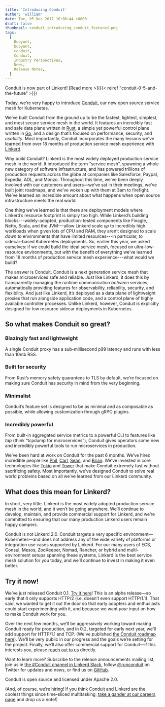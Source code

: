 ```yaml
---
title: 'Introducing Conduit'
author: 'william'
date: Tue, 05 Dec 2017 16:00:44 +0000
draft: false
thumbnail: conduit_introducing_conduit_featured.png
tags:
  [
    Buoyant,
    buoyant,
    conduit,
    Conduit,
    Industry Perspectives,
    News,
    Release Notes,
  ]
---
```


Conduit is now part of Linkerd! [Read more >]({{< relref
"conduit-0-5-and-the-future" >}})

Today, we’re very happy to introduce [Conduit](http://conduit.io), our new open
source service mesh for Kubernetes.

We’ve built Conduit from the ground up to be the fastest, lightest, simplest,
and most secure service mesh in the world. It features an incredibly fast and
safe data plane written in [Rust](https://www.rust-lang.org/), a simple yet
powerful control plane written in [Go](https://golang.org/), and a design that’s
focused on performance, security, and _usability_. Most importantly, Conduit
incorporates the many lessons we’ve learned from over 18 months of production
service mesh experience with [Linkerd](https://linkerd.io).

Why build Conduit? Linkerd is the most widely deployed production service mesh
in the world. It introduced the term “service mesh”, spawning a whole new
category of software infrastructure, and has powered trillions of production
requests across the globe at companies like Salesforce, Paypal, Expedia, AOL,
and Monzo. Throughout this time, we’ve been deeply involved with our customers
and users—we’ve sat in their meetings, we’ve built joint roadmaps, and we’ve
woken up with them at 3am to firefight. We’ve learned an incredible amount about
what happens when open source infrastructure meets the real world.

One thing we’ve learned is that there are deployment models where Linkerd’s
resource footprint is simply too high. While Linkerd’s building
blocks---widely-adopted, production-tested components like Finagle, Netty,
Scala, and the JVM---allow Linkerd scale _up_ to incredibly high workloads when
given lots of CPU and RAM, they aren’t designed to scale _down_ to environments
that have limited resources---in particular, to sidecar-based Kubernetes
deployments. So, earlier this year, we asked ourselves: if we could build the
ideal service mesh, focused on ultra-low-resource environments, but _with_ the
benefit of everything we’ve learned from 18 months of production service mesh
experience---what would we build?

The answer is Conduit. Conduit is a next generation service mesh that makes
microservices safe and reliable. Just like Linkerd, it does this by
transparently managing the runtime communication _between_ services,
automatically providing features for observability, reliability, security, and
flexibility. And just like Linkerd, it’s deployed as a data plane of lightweight
proxies that run alongside application code, and a control plane of highly
available controller processes. Unlike Linkerd, however, Conduit is explicitly
designed for low resource sidecar deployments in Kubernetes.

## So what makes Conduit so great?

### **Blazingly fast and lightweight**

A single Conduit proxy has a sub-millisecond p99 latency and runs with less than
10mb RSS.

### **Built for security**

From Rust’s memory safety guarantees to TLS by default, we’re focused on making
sure Conduit has security in mind from the very beginning.

### **Minimalist**

Conduit’s feature set is designed to be as minimal and as composable as
possible, while allowing customization through gRPC plugins.

### **Incredibly powerful**

From built-in aggregated service metrics to a powerful CLI to features like
_tap_ (think “tcpdump for microservices”), Conduit gives operators some new and
incredibly powerful tools to run microservices in production.

We’ve been hard at work on Conduit for the past 6 months. We’ve hired incredible
people like [Phil](http://philcalcado.com/),
[Carl](https://github.com/carllerche), [Sean](http://seanmonstar.com), and
[Brian](https://briansmith.org). We’ve invested in core technologies like
[Tokio](https://github.com/tokio-rs/tokio) and
[Tower](http://github.com/tower-rs/tower) that make Conduit extremely fast
without sacrificing safety. Most importantly, we’ve designed Conduit to solve
real world problems based on all we’ve learned from our Linkerd community.

## What does this mean for Linkerd?

In short, very little. Linkerd is the most widely adopted production service
mesh in the world, and it won’t be going anywhere. We’ll continue to develop,
maintain, and provide commercial support for Linkerd, and we’re committed to
ensuring that our many production Linkerd users remain happy campers.

Conduit is not Linkerd 2.0. Conduit targets a very specific
environment—Kubernetes—and does not address any of the wide variety of platforms
or integration use cases supported by Linkerd. For our many users of ECS,
Consul, Mesos, ZooKeeper, Nomad, Rancher, or hybrid and multi-environment setups
spanning these systems, Linkerd is the best service mesh solution for you today,
and we’ll continue to invest in making it even better.

## Try it now!

We’ve just released Conduit 0.1. [Try it here](https://conduit.io)! This is an
alpha release—so early that it only supports HTTP/2 (i.e. doesn’t even support
HTTP/1.1). That said, we wanted to get it out the door so that early adopters
and enthusiasts could start experimenting with it, and because we want _your_
input on how to make Conduit work for you.

Over the next few months, we’ll be aggressively working toward making Conduit
ready for production, and in 0.2, targeted for early next year, we’ll add
support for HTTP/1.1 and TCP. (We've published [the Conduit roadmap
here](https://conduit.io/roadmap/)). We’ll be very public in our progress and
the goals we’re setting for the project. Finally, we’ll also offer commercial
support for Conduit—if this interests you, please [reach out to
us](mailto:hello@buoyant.io) directly.

Want to learn more? Subscribe to the release announcements mailing list, join us
in [the #Conduit channel in Linkerd Slack](http://slack.linkerd.io), follow
[@runconduit](https://twitter.com/runconduit) on Twitter for updates and news,
or find us on [GitHub](https://github.com/runconduit).

Conduit is open source and licensed under Apache 2.0.

(And, of course, we’re hiring! If you think Conduit and Linkerd are the coolest
things since time-sliced multitasking, [take a gander at our careers
page](http://buoyant.io/careers) and drop us a note!)
